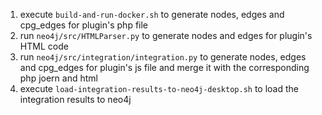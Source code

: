 1. execute `build-and-run-docker.sh` to generate nodes, edges and cpg_edges for plugin's php file
2. run `neo4j/src/HTMLParser.py` to generate nodes and edges for plugin's HTML code
2. run `neo4j/src/integration/integration.py` to generate nodes, edges and cpg_edges for plugin's js file and merge it with the corresponding php joern and html 
3. execute `load-integration-results-to-neo4j-desktop.sh` to load the integration results to neo4j